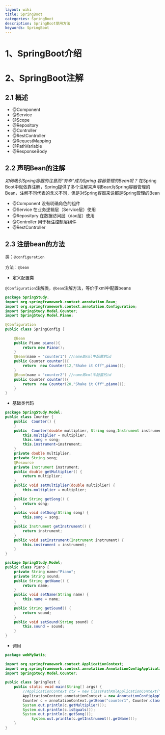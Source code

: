 ```yaml
---
layout: wiki
title: SpringBoot
categories: SpringBoot
description: SpringBoot使用方法
keywords: SpringBoot
---
```


# 1、SpringBoot介绍



# 2、SpringBoot注解

## 2.1 概述

- @Component
- @Service
- @Scope
- @Repository
- @Controller
- @RestController
- @RequestMapping
- @PathVariable
- @ResponseBody

## 2.2 声明Bean的注解

*如何吸引Spring容器的注意而“有幸”成为Spring 容器管理的Bean呢？* 
在Spring Boot中就依靠注解，Spring提供了多个注解来声明Bean为Spring容器管理的Bean，注解不同代表的含义不同，但是对Spring容器来说都是Spring管理的Bean

- @Component 没有明确角色的组件
- @Service 在业务逻辑层（Service层）使用
- @Repositpry 在数据访问层（dao层）使用
- @Controller 用于标注控制层组件
- @RestController

## 2.3 注册bean的方法

类：`@configuration`

方法：`@bean`

* 定义配置类

`@Configuration`注解类，`@bean`注解方法，等价于xml中配置beans

```java
package SpringStudy;
import org.springframework.context.annotation.Bean;
import org.springframework.context.annotation.Configuration;
import SpringStudy.Model.Counter;
import SpringStudy.Model.Piano;
 
@Configuration
public class SpringConfig {
 
	@Bean
	public Piano piano(){
		return new Piano();
	}
	@Bean(name = "counter1") //name即xml中配置的id
	public Counter counter(){
		return  new Counter(12,"Shake it Off",piano());
	}
    @Bean(name = "counter2") //name即xml中配置的id
	public Counter counter(){
		return  new Counter(20,"Shake it Off",piano());
	}
}

```

* 基础类代码

```java
package SpringStudy.Model;
public class Counter {
	public  Counter() {
	}
	public  Counter(double multiplier, String song,Instrument instrument) {
		this.multiplier = multiplier;
		this.song = song;
		this.instrument=instrument;
	}
	private double multiplier;
	private String song;
	@Resource
	private Instrument instrument;
	public double getMultiplier() {
		return multiplier;
	}
	public void setMultiplier(double multiplier) {
		this.multiplier = multiplier;
	}
	public String getSong() {
		return song;
	}
	public void setSong(String song) {
		this.song = song;
	}
	public Instrument getInstrument() {
		return instrument;
	}
	public void setInstrument(Instrument instrument) {
		this.instrument = instrument;
	}
}
```

```java
package SpringStudy.Model;
public class Piano {
	private String name="Piano";
	private String sound;
	public String getName() {
		return name;
	}
	public void setName(String name) {
		this.name = name;
	}
	public String getSound() {
		return sound;
	}
	public void setSound(String sound) {
		this.sound = sound;
	}
}
```

* 调用

```java
package webMyBatis;
 
import org.springframework.context.ApplicationContext;
import org.springframework.context.annotation.AnnotationConfigApplicationContext;
import SpringStudy.Model.Counter;
 
public class SpringTest {
	public static void main(String[] args) {
		//ApplicationContext ctx = new ClassPathXmlApplicationContext("spring/bean.xml");// 读取bean.xml中的内容
		ApplicationContext annotationContext = new AnnotationConfigApplicationContext("SpringStudy");
		Counter c = annotationContext.getBean("counter1", Counter.class);// 创建bean的引用对象counter1
		System.out.println(c.getMultiplier());
		System.out.println(c.isEquals());
		System.out.println(c.getSong());
	        System.out.println(c.getInstrument().getName());
	}
}
```

